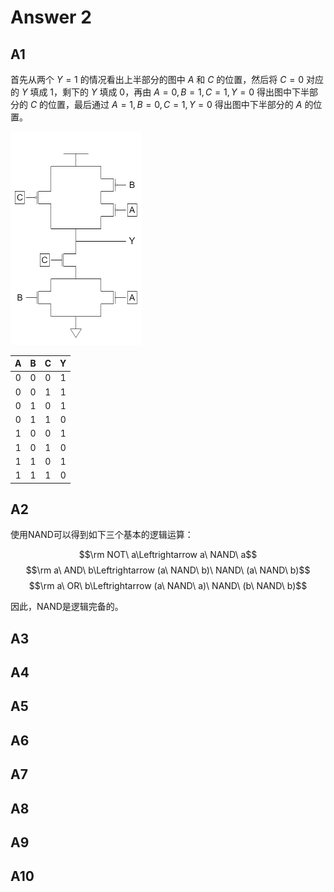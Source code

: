 # Answer 2

## A1

首先从两个 $Y=1$ 的情况看出上半部分的图中 $A$ 和 $C$ 的位置，然后将 $C=0$ 对应的 $Y$ 填成 $1$，剩下的 $Y$ 填成 $0$，再由 $A=0,B=1,C=1,Y=0$ 得出图中下半部分的 $C$ 的位置，最后通过 $A=1,B=0,C=1,Y=0$ 得出图中下半部分的 $A$ 的位置。

<img src="./hw2/hw2-1-ans.png" style="zoom:50%;" />

|   A   |   B   |   C   |   Y   |
| :---: | :---: | :---: | :---: |
|   0   |   0   |   0   |   1   |
|   0   |   0   |   1   |   1   |
|   0   |   1   |   0   |   1   |
|   0   |   1   |   1   |   0   |
|   1   |   0   |   0   |   1   |
|   1   |   0   |   1   |   0   |
|   1   |   1   |   0   |   1   |
|   1   |   1   |   1   |   0   |

## A2

使用NAND可以得到如下三个基本的逻辑运算：

$$\rm NOT\ a\Leftrightarrow a\ NAND\ a$$
$$\rm a\ AND\ b\Leftrightarrow (a\ NAND\ b)\ NAND\ (a\ NAND\ b)$$
$$\rm a\ OR\ b\Leftrightarrow (a\ NAND\ a)\ NAND\ (b\ NAND\ b)$$

因此，NAND是逻辑完备的。

## A3

## A4

## A5

## A6

## A7

## A8

## A9

## A10
